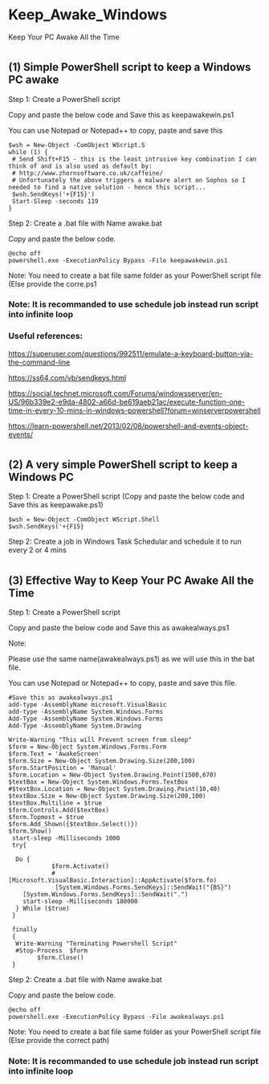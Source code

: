 # Keep_Awake_Windows
Keep Your PC Awake All the Time
#

## (1) Simple PowerShell script to keep a Windows PC awake

Step 1: Create a PowerShell script

Copy and paste the below code and Save this as keepawakewin.ps1

You can use Notepad or Notepad++ to copy, paste and save this

 ```
$wsh = New-Object -ComObject WScript.S
while (1) {
  # Send Shift+F15 - this is the least intrusive key combination I can think of and is also used as default by:
  # http://www.zhornsoftware.co.uk/caffeine/
  # Unfortunately the above triggers a malware alert on Sophos so I needed to find a native solution - hence this script...
  $wsh.SendKeys('+{F15}')
  Start-Sleep -seconds 119
}
```
 
Step 2: Create a .bat file with Name awake.bat

Copy and paste the below code.

```
@echo off
powershell.exe -ExecutionPolicy Bypass -File keepawakewin.ps1
```

Note: You need to create a bat file same folder as your PowerShell script file (Else provide the corre.ps1

### Note: It is recommanded to use schedule job instead run script into infinite loop

### Useful references:
https://superuser.com/questions/992511/emulate-a-keyboard-button-via-the-command-line

https://ss64.com/vb/sendkeys.html

https://social.technet.microsoft.com/Forums/windowsserver/en-US/96b339e2-e9da-4802-a66d-be619aeb21ac/execute-function-one-time-in-every-10-mins-in-windows-powershell?forum=winserverpowershell

https://learn-powershell.net/2013/02/08/powershell-and-events-object-events/
#
#
## (2) A very simple PowerShell script to keep a Windows PC
Step 1: Create a PowerShell script (Copy and paste the below code and Save this as keepawake.ps1)

```
$wsh = New-Object -ComObject WScript.Shell
$wsh.SendKeys('+{F15}
```

Step 2: Create a job in Windows Task Schedular and schedule it to run every 2 or 4 mins 
#
#
## (3) Effective Way to Keep Your PC Awake All the Time

Step 1: Create a PowerShell script

Copy and paste the below code and Save this as awakealways.ps1

Note:

Please use the same name(awakealways.ps1) as we will use this in the bat file.

You can use Notepad or Notepad++ to copy, paste and save this file.

```
#Save this as awakealways.ps1
add-type -AssemblyName microsoft.VisualBasic
add-type -AssemblyName System.Windows.Forms
Add-Type -AssemblyName System.Windows.Forms
Add-Type -AssemblyName System.Drawing

Write-Warning "This will Prevent screen from sleep"
$form = New-Object System.Windows.Forms.Form
$form.Text = 'AwakeScreen'
$form.Size = New-Object System.Drawing.Size(200,100)
$form.StartPosition = 'Manual'
$form.Location = New-Object System.Drawing.Point(1500,670)
$textBox = New-Object System.Windows.Forms.TextBox
#$textBox.Location = New-Object System.Drawing.Point(10,40)
$textBox.Size = New-Object System.Drawing.Size(200,100)
$textBox.Multiline = $true 
$form.Controls.Add($textBox)
$form.Topmost = $true
$form.Add_Shown({$textBox.Select()})
$form.Show()
 start-sleep -Milliseconds 1000
 try{

  Do {  
            $form.Activate()
            #[Microsoft.VisualBasic.Interaction]::AppActivate($form.fo)
             [System.Windows.Forms.SendKeys]::SendWait("{BS}")
    [System.Windows.Forms.SendKeys]::SendWait(".")
    start-sleep -Milliseconds 180000
  } While ($true)
 }

 finally
 {
  Write-Warning "Terminating Powershell Script"
  #Stop-Process  $form
        $form.Close()
 }
```

Step 2: Create a .bat file with Name awake.bat

Copy and paste the below code.

```
@echo off
powershell.exe -ExecutionPolicy Bypass -File awakealways.ps1
```

Note: You need to create a bat file same folder as your PowerShell script file (Else provide the correct path)

### Note: It is recommanded to use schedule job instead run script into infinite loop
